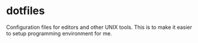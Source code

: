 # dotfiles

Configuration files for editors and other UNIX tools. This is to make it easier to setup programming environment for me.
